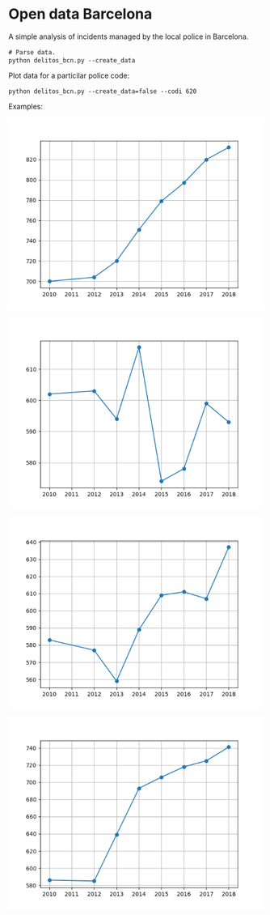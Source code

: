 # Open data Barcelona

A simple analysis of incidents managed by the local police in Barcelona.

    # Parse data.
    python delitos_bcn.py --create_data

Plot data for a particilar police code:

    python delitos_bcn.py --create_data=false --codi 620


Examples:

![Code 305](codi_305.png "Local police collaborates with other services (e.g., State Police)")

![Code 620](codi_620.png "Drugs")

![Code 660](codi_660.png "Domestic violence")

![Code 670](codi_670.png "Aggressions")
